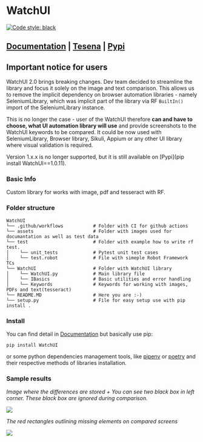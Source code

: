 # WatchUI

[![Code style: black](https://img.shields.io/badge/code%20style-black-000000.svg)](https://github.com/psf/black)

## [Documentation](https://tesena-smart-testing.github.io/WatchUI/) | [Tesena](https://www.tesena.com/) | [Pypi](https://pypi.org/project/WatchUI/)

## Important notice for users

WatchUI 2.0 brings breaking changes. Dev team decided to streamline the library and focus it solely on the image and text comparison. This allows us to remove the implicit dependency on browser automation libraries - namely SeleniumLibrary, which was implicit part of the library via RF `BuiltIn()` import of the SeleniumLibrary instance.

This is no longer the case - user of the WatchUI therefore **can and have to choose, what UI automation library will use** and provide screenshots to the WatchUI keywords to be compared. It could be now used with SeleniumLibrary, Browser library, Sikuli, Appium or any other UI library where visual validation is required.

Version 1.x.x is no longer supported, but it is still available on [Pypi](pip install WatchUI==1.0.11).

### Basic Info

Custom library for works with image, pdf and tesseract with RF.

### Folder structure

```
WatchUI
└── .github/workflows           # Folder with CI for github actions
└── assets                      # Folder with images used for documantation as well as test data
└── test                        # Folder with example how to write rf test.
│    └── unit_tests             # Pytest unit test cases
│    └── test.robot             # File with simeple Robot Framework TCs
└── WatchUI                     # Folder with WatchUI library
│    └── WatchUI.py             # Main library file
│    └── IBasics                # Basic utilities and error handling
│    └── Keywords               # Keywords for working with images, PDFs and text(tesseract)
└── README.MD                   # Here you are :-)
└── setup.py                    # File for easy setup use with pip install .
```

### Install

You can find detail in [Documentation](https://procesor2017.github.io/WatchUI/) but basically use pip:

```
pip install WatchUI
```

or some python dependencies management tools, like [pipenv](https://pipenv.pypa.io/en/latest/) or [poetry](https://python-poetry.org/) and their respective methods of libraries installation.

### Sample results

_Image where the differences are stored + You can see two black box in left corner. These black box are ignored during comparison._

<img src="assets/example-ignore-areas.png">

_The red rectangles outlining missing elements on compared screens_

<img src="assets/example-difference.jpg">
